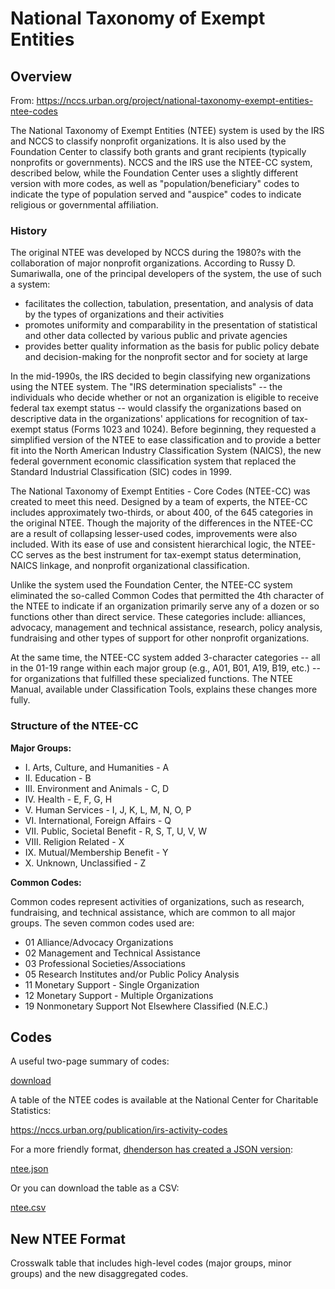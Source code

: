 # National Taxonomy of Exempt Entities


## Overview 

From: https://nccs.urban.org/project/national-taxonomy-exempt-entities-ntee-codes

The National Taxonomy of Exempt Entities (NTEE) system is used by the IRS and NCCS to classify nonprofit organizations. It is also used by the Foundation Center to classify both grants and grant recipients (typically nonprofits or governments).  NCCS and the IRS use the NTEE-CC system, described below, while the Foundation Center uses a slightly different version with more codes, as well as "population/beneficiary" codes to indicate the type of population served and "auspice" codes to indicate religious or governmental affiliation.

### History

The original NTEE was developed by NCCS during the 1980?s with the collaboration of major nonprofit organizations. According to Russy D. Sumariwalla, one of the principal developers of the system, the use of such a system:

* facilitates the collection, tabulation, presentation, and analysis of data by the types of organizations and their activities
* promotes uniformity and comparability in the presentation of statistical and other data collected by various public and private agencies
* provides better quality information as the basis for public policy debate and decision-making for the nonprofit sector and for society at large

In the mid-1990s, the IRS decided to begin classifying new organizations using the NTEE system. The "IRS determination specialists" -- the individuals who decide whether or not an organization is eligible to receive federal tax exempt status -- would classify the organizations based on descriptive data in the organizations' applications for recognition of tax-exempt status (Forms 1023 and 1024).  Before beginning, they requested a simplified version of the NTEE to ease classification and to provide a better fit into the North American Industry Classification System (NAICS), the new federal government economic classification system that replaced the Standard Industrial Classification (SIC) codes in 1999.

The National Taxonomy of Exempt Entities - Core Codes (NTEE-CC) was created to meet this need. Designed by a team of experts, the NTEE-CC includes approximately two-thirds, or about 400, of the 645 categories in the original NTEE. Though the majority of the differences in the NTEE-CC are a result of collapsing lesser-used codes, improvements were also included. With its ease of use and consistent hierarchical logic, the NTEE-CC serves as the best instrument for tax-exempt status determination, NAICS linkage, and nonprofit organizational classification.

Unlike the system used the Foundation Center, the NTEE-CC system eliminated the so-called Common Codes that permitted the 4th character of the NTEE to indicate if an organization primarily serve any of a dozen or so functions other than direct service.  These categories include: alliances, advocacy, management and technical assistance, research, policy analysis, fundraising and other types of support for other nonprofit organizations.

At the same time, the NTEE-CC system added 3-character categories -- all in the 01-19 range within each major group (e.g., A01, B01, A19, B19, etc.) -- for organizations that fulfilled these specialized functions.  The NTEE Manual, available under Classification Tools, explains these changes more fully.

### Structure of the NTEE-CC

**Major Groups:**

* I. Arts, Culture, and Humanities - A
* II. Education - B
* III. Environment and Animals - C, D
* IV. Health - E, F, G, H
* V. Human Services - I, J, K, L, M, N, O, P
* VI. International, Foreign Affairs - Q
* VII. Public, Societal Benefit - R, S, T, U, V, W
* VIII. Religion Related - X
* IX. Mutual/Membership Benefit - Y
* X. Unknown, Unclassified - Z

**Common Codes:** 

Common codes represent activities of organizations, such as research, fundraising, and technical assistance, which are common to all major groups. The seven common codes used are:

* 01 Alliance/Advocacy Organizations  
* 02 Management and Technical Assistance  
* 03 Professional Societies/Associations  
* 05 Research Institutes and/or Public Policy Analysis 
* 11 Monetary Support - Single Organization  
* 12 Monetary Support - Multiple Organizations  
* 19 Nonmonetary Support Not Elsewhere Classified (N.E.C.)  

## Codes

A useful two-page summary of codes: 

[download](https://github.com/Nonprofit-Open-Data-Collective/machine_learning_mission_codes/raw/master/docs/assets/NTEE_Two_Page_2005.pdf)

A table of the NTEE codes is available at the National Center for Charitable Statistics: 

https://nccs.urban.org/publication/irs-activity-codes

For a more friendly format, [dhenderson has created a JSON version](https://github.com/dhenderson/ntee): 

[ntee.json](https://raw.githubusercontent.com/Nonprofit-Open-Data-Collective/mission-taxonomies/main/NTEE/ntee.json)

Or you can download the table as a CSV:

[ntee.csv](https://github.com/Nonprofit-Open-Data-Collective/mission-taxonomies/blob/main/NTEE/ntee.csv)


## New NTEE Format

Crosswalk table that includes high-level codes (major groups, minor groups) and the new disaggregated codes. 

